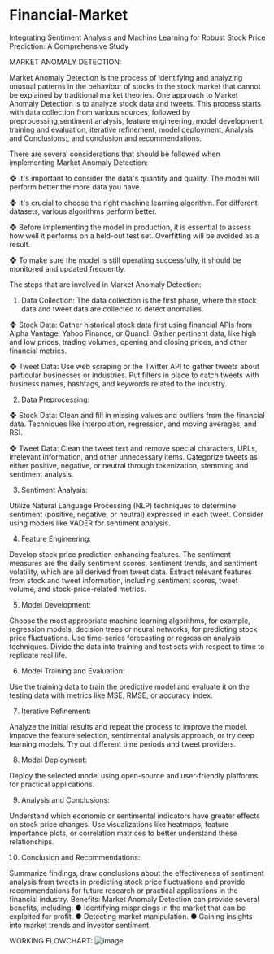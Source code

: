 # Financial-Market
Integrating Sentiment Analysis and  Machine Learning for Robust Stock  Price Prediction: A Comprehensive  Study


MARKET ANOMALY DETECTION:

Market Anomaly Detection is the process of identifying and analyzing unusual patterns in the behaviour of stocks in the stock market that cannot be explained by traditional market theories. One approach to Market Anomaly Detection is to analyze stock data and tweets. This process starts with data collection from various sources, followed by preprocessing,sentiment analysis, feature engineering, model development, training and evaluation, iterative refinement, model deployment, Analysis and Conclusions:, and conclusion and recommendations.

  There are several considerations that should be followed when implementing Market Anomaly Detection:
  
❖	It's important to consider the data's quantity and quality. The model will perform better the more data you have.

❖	It's crucial to choose the right machine learning algorithm. For different datasets, various algorithms perform better.

❖	Before implementing the model in production, it is essential to assess how well it performs on a held-out test set. Overfitting will be avoided as a result.

❖	To make sure the model is still operating successfully, it should be monitored and updated frequently.

The steps that are involved in Market Anomaly Detection:

1. Data Collection:
  	The data collection is the first phase, where the stock data and tweet data are collected to detect anomalies.

❖	Stock Data: Gather historical stock data first using financial APIs from Alpha Vantage, Yahoo Finance, or Quandl. Gather pertinent data, like high and low prices, trading volumes, opening and closing prices, and other financial metrics.

❖	Tweet Data: Use web scraping or the Twitter API to gather tweets about particular businesses or industries. Put filters in place to catch tweets with business names, hashtags, and keywords related to the industry.

2. Data Preprocessing:

❖	Stock Data: Clean and fill in missing values and outliers from the financial data. Techniques like interpolation, regression, and moving averages, and RSI.

❖	Tweet Data: Clean the tweet text and remove special characters, URLs, irrelevant information, and other unnecessary items. Categorize tweets as either positive, negative, or neutral through tokenization, stemming and sentiment analysis.

3. Sentiment Analysis:

Utilize Natural Language Processing (NLP) techniques to determine sentiment (positive, negative, or neutral) expressed in each tweet. Consider using models like VADER for sentiment analysis.

4. Feature Engineering:

Develop stock price prediction enhancing features. The sentiment measures are the daily sentiment scores, sentiment trends, and sentiment volatility, which are all derived from tweet data. Extract relevant features from stock and tweet information, including sentiment scores, tweet volume, and stock-price-related metrics.

5. Model Development: 

Choose the most appropriate machine learning algorithms, for example, regression models, decision trees or neural networks, for predicting stock price fluctuations. Use time-series forecasting or regression analysis techniques. Divide the data into training and test sets with respect to time to replicate real life.

6. Model Training and Evaluation:

Use the training data to train the predictive model and evaluate it on the testing data with metrics like MSE, RMSE, or accuracy index.

7. Iterative Refinement:

Analyze the initial results and repeat the process to improve the model. Improve the feature selection, sentimental analysis approach, or try deep learning models. Try out different time periods and tweet providers.

8. Model Deployment:

Deploy the selected model using open-source and user-friendly platforms for practical applications.

9. Analysis and Conclusions:

Understand which economic or sentimental indicators have greater effects on stock price changes. Use visualizations like heatmaps, feature importance plots, or correlation matrices to better understand these relationships.


10. Conclusion and Recommendations:

Summarize findings, draw conclusions about the effectiveness of sentiment analysis from tweets in predicting stock price fluctuations and provide recommendations for future research or practical applications in the financial industry.
Benefits:
Market Anomaly Detection can provide several benefits, including:
●	Identifying mispricings in the market that can be exploited for profit.
●	Detecting market manipulation.
●	Gaining insights into market trends and investor sentiment.

WORKING FLOWCHART: 
![image](https://github.com/Anupwilson/Financial-Market/assets/73389930/e10d22c3-6504-4c72-9399-1b530e2835e9)




